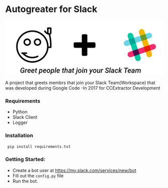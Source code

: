 # Autogreater for Slack
![](images/image.png)

A project that greets membrs that join your Slack Team(Workspace) that was developed during Google Code -In 2017 for CCExtractor Development

### Requirements

* Python
* Slack Client
* Logger

### Installation
` pip install requirements.txt`

### Getting Started:

* Create a bot user at https://my.slack.com/services/new/bot
* Fill out the `config.py`  file
* Run the bot.
